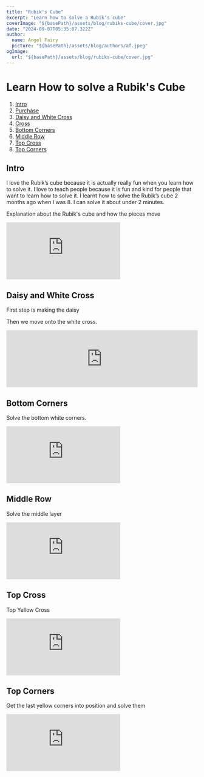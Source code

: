```yaml
---
title: "Rubik's Cube"
excerpt: "Learn how to solve a Rubik's cube"
coverImage: "${basePath}/assets/blog/rubiks-cube/cover.jpg"
date: "2024-09-07T05:35:07.322Z"
author:
  name: Angel Fairy
  picture: "${basePath}/assets/blog/authors/af.jpeg"
ogImage:
  url: "${basePath}/assets/blog/rubiks-cube/cover.jpg"
---
```


# Learn How to solve a Rubik's Cube
1.  [Intro](#intro)
2.  [Purchase](#purchase)
3.  [Daisy and White Cross](#daisy-and-white-cross)
4.  [Cross](#cross)
5.  [Bottom Corners](#bottom-corners)
6.  [Middle Row](#middle-row)
7.  [Top Cross](#top-cross)
8.  [Top Corners](#top-corners)

## Intro

I love the Rubik’s cube because it is actually really fun when you learn how to solve it.
I love to teach people because it is fun and kind for people that want to learn how to solve it. 
I learnt how to solve the Rubik’s cube 2 months ago when I was 8.
I can solve it about under 2 minutes.   

Explanation about the Rubik's cube and how the pieces move 

<div class="aspect-w-16 aspect-h-9">
    <iframe className="w-full aspect-video self-stretch md:min-h-96" src="https://www.youtube.com/embed/kWuNClacZk0" frameBorder="0" title="Solve the Rubik's cube for kids - Intro" aria-hidden="true"  allow="accelerometer; autoplay; clipboard-write; encrypted-media; gyroscope; picture-in-picture" allowfullscreen></iframe>
</div>


## Daisy and White Cross

First step is making the daisy

Then we move onto the white cross.

<div class="aspect-video">
    <iframe className="w-full h-full aspect-video self-stretch md:min-h-96" width="100%" src="https://www.youtube.com/embed/Daqt2LbTlJw" frameBorder="0" title="Solve the Rubik's Cube for Kids - Start Position" aria-hidden="true"  allow="accelerometer; autoplay; clipboard-write; encrypted-media; gyroscope; picture-in-picture" allowfullscreen></iframe>
</div>
 
## Bottom Corners

Solve the bottom white corners. 

<div class="aspect-video">
    <iframe className="w-full h-full aspect-video self-stretch md:min-h-96" src="https://www.youtube.com/embed/sQP1NA9n5T4" frameBorder="0" title="Solve the Rubik's Cube for Kids - Bottom Layer" aria-hidden="true"  allow="accelerometer; autoplay; clipboard-write; encrypted-media; gyroscope; picture-in-picture" allowfullscreen></iframe>
</div>


## Middle Row

Solve the middle layer

<div class="aspect-video">
    <iframe className="w-full h-full aspect-video self-stretch md:min-h-96" src="https://www.youtube.com/embed/-0txerxwkIo" frameBorder="0" title="Solve the Rubik's Cube for Kids - " aria-hidden="true"  allow="accelerometer; autoplay; clipboard-write; encrypted-media; gyroscope; picture-in-picture" allowfullscreen></iframe>
</div>


## Top Cross

Top Yellow Cross

<div class="aspect-video">
    <iframe className="w-full h-full aspect-video self-stretch md:min-h-96" src="https://www.youtube.com/embed/" frameBorder="0" title="Solve the Rubik's Cube for Kids - " aria-hidden="true"  allow="accelerometer; autoplay; clipboard-write; encrypted-media; gyroscope; picture-in-picture" allowfullscreen></iframe>
</div>

## Top Corners

Get the last yellow corners into position and solve them

<div class="aspect-video">
    <iframe className="w-full h-full aspect-video self-stretch md:min-h-96" src="https://www.youtube.com/embed/" frameBorder="0" title="Solve the Rubik's Cube for Kids - " aria-hidden="true"  allow="accelerometer; autoplay; clipboard-write; encrypted-media; gyroscope; picture-in-picture" allowfullscreen></iframe>
</div>
 